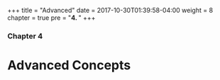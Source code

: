 +++
title = "Advanced"
date = 2017-10-30T01:39:58-04:00
weight = 8
chapter = true
pre = "<b>4. </b>"
+++

### Chapter 4

# Advanced Concepts

